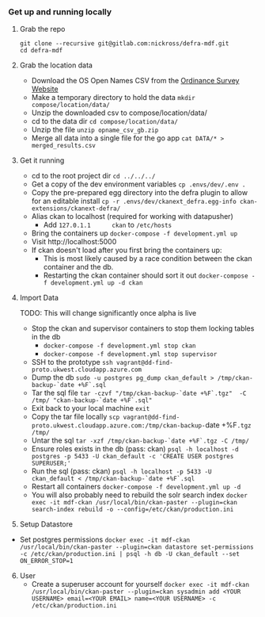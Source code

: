 ### Get up and running locally

1. Grab the repo
    ```
    git clone --recursive git@gitlab.com:nickross/defra-mdf.git
    cd defra-mdf
    ```

2. Grab the location data
    * Download the OS Open Names CSV from the [Ordinance Survey Website](https://www.ordnancesurvey.co.uk/opendatadownload/products.html#OPNAME)
    * Make a temporary directory to hold the data `mkdir compose/location/data/`
    * Unzip the downloaded csv to compose/location/data/
    * cd to the data dir `cd compose/location/data/`
    * Unzip the file `unzip opname_csv_gb.zip`
    * Merge all data into a single file for the go app `cat DATA/* > merged_results.csv`
    
3. Get it running
    * cd to the root project dir `cd ../../../`
    * Get a copy of the dev environment variables `cp .envs/dev/.env .`
    * Copy the pre-prepared egg directory into the defra plugin to allow for an editable install `cp -r .envs/dev/ckanext_defra.egg-info ckan-extensions/ckanext-defra/`
    * Alias ckan to localhost (required for working with datapusher)
        * Add `127.0.1.1      ckan` to `/etc/hosts` 
    * Bring the containers up `docker-compose -f development.yml up`
    * Visit http://localhost:5000
    * If ckan doesn't load after you first bring the containers up:
        * This is most likely caused by a race condition between the ckan container and the db.
        * Restarting the ckan container should sort it out `docker-compose -f development.yml up -d ckan`

4. Import Data
    
    TODO: This will change significantly once alpha is live
    
    * Stop the ckan and supervisor containers to stop them locking tables in the db
        * `docker-compose -f development.yml stop ckan`
        * `docker-compose -f development.yml stop supervisor`
    * SSH to the prototype `ssh vagrant@dd-find-proto.ukwest.cloudapp.azure.com`
    * Dump the db ``sudo -u postgres pg_dump ckan_default > /tmp/ckan-backup-`date +%F`.sql``
    * Tar the sql file ``tar -czvf "/tmp/ckan-backup-`date +%F`.tgz"  -C /tmp/ "ckan-backup-`date +%F`.sql"``
    * Exit back to your local machine `exit`
    * Copy the tar file locally `scp vagrant@dd-find-proto.ukwest.cloudapp.azure.com:/tmp/ckan-backup-`date +%F`.tgz /tmp/`
    * Untar the sql ``tar -xzf /tmp/ckan-backup-`date +%F`.tgz -C /tmp/``
    * Ensure roles exists in the db (pass: ckan) `psql -h localhost -d postgres -p 5433 -U ckan_default -c 'CREATE USER postgres SUPERUSER;'`
    * Run the sql (pass: ckan) ``psql -h localhost -p 5433 -U ckan_default < /tmp/ckan-backup-`date +%F`.sql`` 
    * Restart all containers `docker-compose -f development.yml up -d`
    * You will also probably need to rebuild the solr search index `docker exec -it mdf-ckan /usr/local/bin/ckan-paster --plugin=ckan search-index rebuild -o --config=/etc/ckan/production.ini`
    
5. Setup Datastore
  * Set postgres permissions ``docker exec -it mdf-ckan /usr/local/bin/ckan-paster --plugin=ckan datastore set-permissions -c /etc/ckan/production.ini | psql -h db -U ckan_default --set ON_ERROR_STOP=1``
  
6. User
    * Create a superuser account for yourself ``docker exec -it mdf-ckan /usr/local/bin/ckan-paster --plugin=ckan sysadmin add <YOUR USERNAME> email=<YOUR EMAIL> name=<YOUR USERNAME> -c /etc/ckan/production.ini``
    
